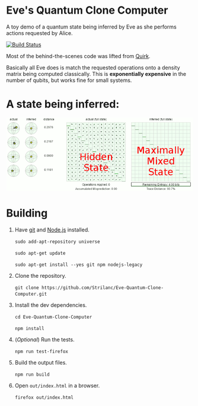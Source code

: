 # Eve's Quantum Clone Computer

A toy demo of a quantum state being inferred by Eve as she performs actions requested by Alice.

[![Build Status](https://travis-ci.org/Strilanc/Eve-Quantum-Clone-Computer.svg?branch=master)](https://travis-ci.org/Strilanc/Eve-Quantum-Clone-Computer)

Most of the behind-the-scenes code was lifted from [Quirk](https://github.com/Strilanc/Quantum-Circuit-Inspector).

Basically all Eve does is match the requested operations onto a density matrix being computed classically.
This is **exponentially expensive** in the number of qubits, but works fine for small systems.

# A state being inferred:

![Quantum teleportation](/README_demo.gif)

# Building

1. Have [git](https://git-scm.com/) and [Node.js](https://nodejs.org/en/download/) installed.

    `sudo add-apt-repository universe`
    
    `sudo apt-get update`
    
    `sudo apt-get install --yes git npm nodejs-legacy`

2. Clone the repository.

    `git clone https://github.com/Strilanc/Eve-Quantum-Clone-Computer.git`

3. Install the dev dependencies.

    `cd Eve-Quantum-Clone-Computer`
    
    `npm install`

4. (*Optional*) Run the tests.

    `npm run test-firefox`

5. Build the output files.

    `npm run build`

6. Open `out/index.html` in a browser.

    `firefox out/index.html`
